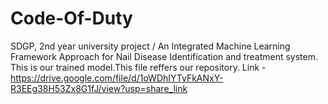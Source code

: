 # Code-Of-Duty

SDGP, 2nd year university project / An Integrated Machine Learning Framework Approach for Nail Disease Identification and treatment system.
This is our trained model.This file reffers our repository.
Link  -   https://drive.google.com/file/d/1oWDhIYTyFkANxY-R3EEg38H53Zx8G1fJ/view?usp=share_link
